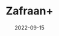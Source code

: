 ---
title: 'Zafraan+'
date: '2022-09-15' 
metatag: '' 
inventory: '0' 
draft: false 
# meta description 
shortDescripton: ''
description: 'Herb'
longdescription: ''
featured: True
# product Price
price: '250.0'
# Product Short Description
shortDescription: ''
productID: '73C5F618-5524-ED11-9968-005056B3A416'
type: 'products'
category: 'Herb' 
thumnailproduct: 'https://aminsaddiquidawakhana.eralive.net/images/products/73C5F618-5524-ED11-9968-005056B3A4161.png' 
images:
  - image: 'images/products/73C5F618-5524-ED11-9968-005056B3A4161.png'  
Variants:
---